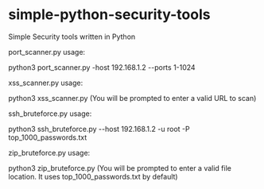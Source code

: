 # simple-python-security-tools
Simple Security tools written in Python


port_scanner.py usage:

python3 port_scanner.py -host 192.168.1.2 --ports 1-1024


xss_scanner.py usage:

python3 xss_scanner.py
(You will be prompted to enter a valid URL to scan)



ssh_bruteforce.py usage:

python3 ssh_bruteforce.py --host 192.168.1.2 -u root -P top_1000_passwords.txt


zip_bruteforce.py usage:

python3 zip_bruteforce.py
(You will be prompted to enter a valid file location. It uses top_1000_passwords.txt by default)

